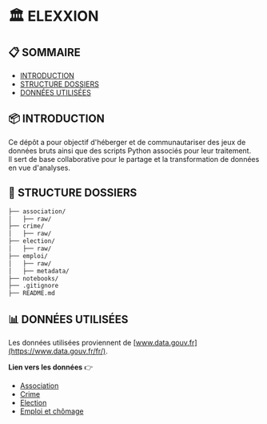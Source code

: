 # 🏛️ ELEXXION

## 📋 SOMMAIRE

- [INTRODUCTION](#-introduction)  
- [STRUCTURE DOSSIERS](#-structure-dossiers)  
- [DONNÉES UTILISÉES](#-données-utilisées)  

## 📦 INTRODUCTION

Ce dépôt a pour objectif d'héberger et de communautariser des jeux de données bruts ainsi que des scripts Python associés pour leur traitement.  
Il sert de base collaborative pour le partage et la transformation de données en vue d'analyses.

## 📂 STRUCTURE DOSSIERS

```bash
├── association/
│   ├── raw/
├── crime/
│   ├── raw/
├── election/
│   ├── raw/
├── emploi/
│   ├── raw/
│   ├── metadata/
├── notebooks/
├── .gitignore
├── README.md
```

## 📊 DONNÉES UTILISÉES

Les données utilisées proviennent de [www.data.gouv.fr](https://www.data.gouv.fr/fr/).  

**Lien vers les données** 👉  

- [Association](https://www.data.gouv.fr/fr/datasets/repertoire-national-des-associations/)  
- [Crime](https://www.data.gouv.fr/fr/datasets/bases-statistiques-communale-departementale-et-regionale-de-la-delinquance-enregistree-par-la-police-et-la-gendarmerie-nationales/)  
- [Election](https://www.data.gouv.fr/fr/datasets/?q=election)  
- [Emploi et chômage](https://www.data.gouv.fr/fr/datasets/activite-emploi-et-chomage-enquete-emploi-en-continu/)  
